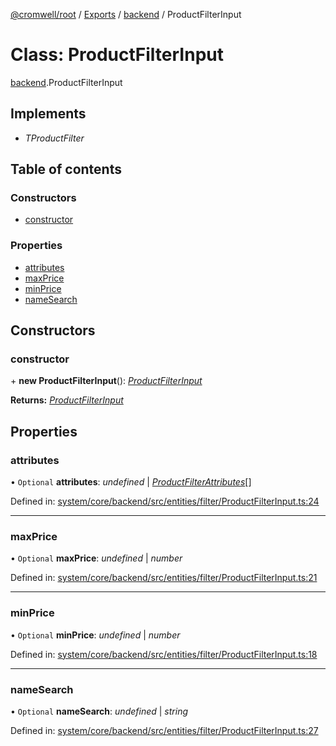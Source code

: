 [@cromwell/root](../README.md) / [Exports](../modules.md) / [backend](../modules/backend.md) / ProductFilterInput

# Class: ProductFilterInput

[backend](../modules/backend.md).ProductFilterInput

## Implements

* *TProductFilter*

## Table of contents

### Constructors

- [constructor](backend.productfilterinput.md#constructor)

### Properties

- [attributes](backend.productfilterinput.md#attributes)
- [maxPrice](backend.productfilterinput.md#maxprice)
- [minPrice](backend.productfilterinput.md#minprice)
- [nameSearch](backend.productfilterinput.md#namesearch)

## Constructors

### constructor

\+ **new ProductFilterInput**(): [*ProductFilterInput*](backend.productfilterinput.md)

**Returns:** [*ProductFilterInput*](backend.productfilterinput.md)

## Properties

### attributes

• `Optional` **attributes**: *undefined* \| [*ProductFilterAttributes*](backend.productfilterattributes.md)[]

Defined in: [system/core/backend/src/entities/filter/ProductFilterInput.ts:24](https://github.com/CromwellCMS/Cromwell/blob/b0001b2/system/core/backend/src/entities/filter/ProductFilterInput.ts#L24)

___

### maxPrice

• `Optional` **maxPrice**: *undefined* \| *number*

Defined in: [system/core/backend/src/entities/filter/ProductFilterInput.ts:21](https://github.com/CromwellCMS/Cromwell/blob/b0001b2/system/core/backend/src/entities/filter/ProductFilterInput.ts#L21)

___

### minPrice

• `Optional` **minPrice**: *undefined* \| *number*

Defined in: [system/core/backend/src/entities/filter/ProductFilterInput.ts:18](https://github.com/CromwellCMS/Cromwell/blob/b0001b2/system/core/backend/src/entities/filter/ProductFilterInput.ts#L18)

___

### nameSearch

• `Optional` **nameSearch**: *undefined* \| *string*

Defined in: [system/core/backend/src/entities/filter/ProductFilterInput.ts:27](https://github.com/CromwellCMS/Cromwell/blob/b0001b2/system/core/backend/src/entities/filter/ProductFilterInput.ts#L27)
